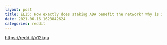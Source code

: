 ```yaml
--- 
layout: post 
title: ELI5: How exactly does staking ADA benefit the network? Why is it absolutely necessary to lock up your ADA in order to earn? 
date: 2021-06-16 1623842624 
categories: reddit 
--- 
```

https://redd.it/o12kqu